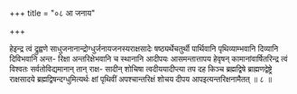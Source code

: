 +++
title = "०८ आ जनाय"

+++

हेइन्द्र त्वं द्रुह्वणे साधुजनानान्द्रोग्धुर्जनायजनस्यराक्षसादेः षष्ठ्यर्थेचतुर्थी पार्थिवानि पृथिव्याम्भवानि दिव्यानि दिविभवानि अन्त- रिक्षा अन्तरिक्षेभवानि च स्थानानि आदीपयः आसमन्तात्तापय हेवृषन् कामानांवार्षितरिन्द्र त्वं विश्वतः सर्वतोविद्यमानान् तान् राक्ष- सादीन् शोचिषा त्वदीययादीप्त्या तप दह किञ्च ब्रह्मद्विषे ब्राह्मणद्वेष्ट्रे राक्षसादये ब्रह्मद्विषन्दग्धुमित्यर्थः क्षां पृथिवीं अपश्चान्तरिक्षं शोचय दीपय आपइत्यन्तरिक्षनामैतत् ॥ ८ ॥